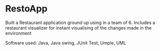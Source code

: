# RestoApp

Built a Restaurant application ground up using in a team of 6.
Includes a restaurant visualizer for instant visualising of the changes made in the environment 

Software used: Java, Java swing, JUnit Test, Umple, UML 
